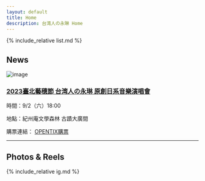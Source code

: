 ```yaml
---
layout: default
title: Home
description: 台湾人の永琳 Home
---
```


{% include_relative list.md %}

## News

![image](https://backstage.tpac-taipei.org/storage/uploads/program/images/b26a416096022ad69281502c22bd4279.png)

### [2023臺北藝穗節 台湾人の永琳 原創日系音樂演唱會](https://www.tpac-taipei.org/festival-fringe/program/568)

時間：9/2（六）18:00

地點：紀州庵文學森林 古蹟大廣間

購票連結： [OPENTIX購票](https://www.opentix.life/event/1663438865957658625)

---
## Photos & Reels

{% include_relative ig.md %}
